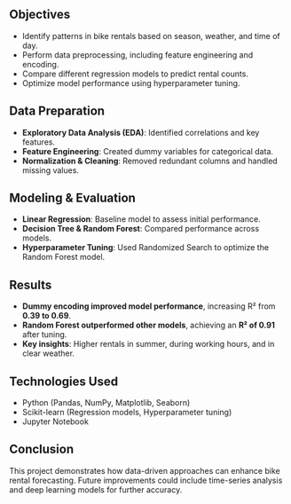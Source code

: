 ## Objectives
- Identify patterns in bike rentals based on season, weather, and time of day.
- Perform data preprocessing, including feature engineering and encoding.
- Compare different regression models to predict rental counts.
- Optimize model performance using hyperparameter tuning.

## Data Preparation
- **Exploratory Data Analysis (EDA)**: Identified correlations and key features.
- **Feature Engineering**: Created dummy variables for categorical data.
- **Normalization & Cleaning**: Removed redundant columns and handled missing values.

## Modeling & Evaluation
- **Linear Regression**: Baseline model to assess initial performance.
- **Decision Tree & Random Forest**: Compared performance across models.
- **Hyperparameter Tuning**: Used Randomized Search to optimize the Random Forest model.

## Results
- **Dummy encoding improved model performance**, increasing R² from **0.39 to 0.69**.
- **Random Forest outperformed other models**, achieving an **R² of 0.91** after tuning.
- **Key insights**: Higher rentals in summer, during working hours, and in clear weather.

## Technologies Used
- Python (Pandas, NumPy, Matplotlib, Seaborn)
- Scikit-learn (Regression models, Hyperparameter tuning)
- Jupyter Notebook

## Conclusion
This project demonstrates how data-driven approaches can enhance bike rental forecasting. Future improvements could include time-series analysis and deep learning models for further accuracy.
